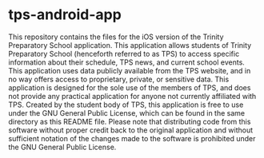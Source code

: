 # tps-android-app
This repository contains the files for the iOS version of the Trinity Preparatory School application. This application allows students of Trinity Preparatory School (henceforth referred to as TPS) to access specific information about their schedule, TPS news, and current school events. This application uses data publicly available from the TPS website, and in no way offers access to proprietary, private, or sensitive data. This application is designed for the sole use of the members of TPS, and does not provide any practical application for anyone not currently affiliated with TPS. Created by the student body of TPS, this application is free to use under the GNU General Public License, which can be found in the same directory as this README file. Please note that distributing code from this software without proper credit back to the original application and without sufficient notation of the changes made to the software is prohibited under the GNU General Public License.
